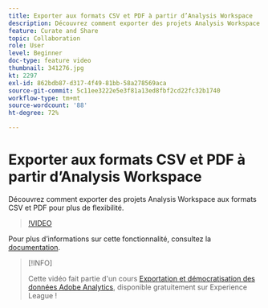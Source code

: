 ```yaml
---
title: Exporter aux formats CSV et PDF à partir d’Analysis Workspace
description: Découvrez comment exporter des projets Analysis Workspace aux formats CSV et PDF pour plus de flexibilité.
feature: Curate and Share
topic: Collaboration
role: User
level: Beginner
doc-type: feature video
thumbnail: 341276.jpg
kt: 2297
exl-id: 862bdb87-d317-4f49-81bb-58a278569aca
source-git-commit: 5c11ee3222e5e3f81a13ed8fbf2cd22fc32b1740
workflow-type: tm+mt
source-wordcount: '88'
ht-degree: 72%

---
```


# Exporter aux formats CSV et PDF à partir d’Analysis Workspace

Découvrez comment exporter des projets Analysis Workspace aux formats CSV et PDF pour plus de flexibilité.

>[!VIDEO](https://video.tv.adobe.com/v/341276/?quality=12&learn=on)

Pour plus dʼinformations sur cette fonctionnalité, consultez la [documentation](https://experienceleague.adobe.com/docs/analytics/analyze/analysis-workspace/curate-share/download-send.html?lang=fr).

>[!INFO]
>
> Cette vidéo fait partie d&#39;un cours [Exportation et démocratisation des données Adobe Analytics](https://experienceleague.adobe.com/?recommended=Analytics-A-1-2022.1.democratizing), disponible gratuitement sur Experience League !